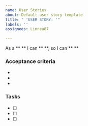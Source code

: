 ```yaml
---
name: User Stories
about: Default user story template
title: " 'USER STORY: '"
labels: ''
assignees: Linnea87

---
```


As a ** ** I can ** **, so I can ** **

### Acceptance criteria

-
-
-

### Tasks

- [ ] 
- [ ] 
- [ ]
